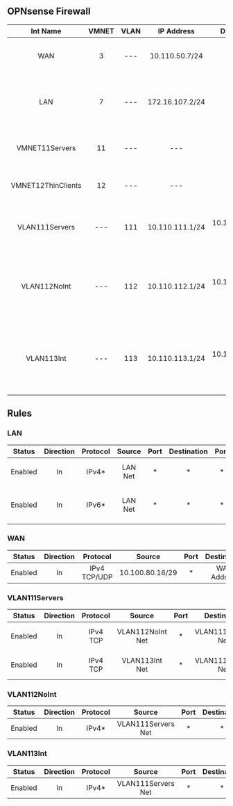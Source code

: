 ## OPNsense Firewall

|      Int Name      | VMNET | VLAN |   IP Address    |     DHCP Scope     |                                 Notes                                 |
| :----------------: | :---: | :--: | :-------------: | :----------------: | :-------------------------------------------------------------------: |
|        WAN         |   3   | ---  | 10.110.50.7/24  |        ---         |                   used for admin access of web GUI                    |
|        LAN         |   7   | ---  | 172.16.107.2/24 |        ---         |           temporary, for ensuring web GUI stays accessible            |
|   VMNET11Servers   |  11   | ---  |       ---       |        ---         |                       VMNET that servers are on                       |
| VMNET12ThinClients |  12   | ---  |       ---       |        ---         |                    VMNET that thin clients are on                     |
|   VLAN111Servers   |  ---  | 111  | 10.110.111.1/24 | 10.110.111.100-200 |                   VLAN used for VDI and RDS Servers                   |
|    VLAN112NoInt    |  ---  | 112  | 10.110.112.1/24 | 10.110.112.100-200 | VLAN used for thin clients that **don't need** access to the internet |
|     VLAN113Int     |  ---  | 113  | 10.110.113.1/24 | 10.110.113.100-200 |  VLAN used for thin clients that **do need** access to the internet   |

## Rules
### LAN
| Status  | Direction | Protocol | Source  | Port | Destination | Port | Gateway | Schedule |            Description             |
| :-----: | :-------: | :------: | :-----: | :--: | :---------: | :--: | :-----: | :------: | :--------------------------------: |
| Enabled |    In     |  IPv4*   | LAN Net |  *   |      *      |  *   |    *    |    *     |   Default allow LAN to any rule    |
| Enabled |    In     |  IPv6*   | LAN Net |  *   |      *      |  *   |    *    |    *     | Default allow LAN IPv6 to any rule |
### WAN
| Status  | Direction |   Protocol   |     Source      | Port | Destination |    Port     | Gateway | Schedule |   Description   |
| :-----: | :-------: | :----------: | :-------------: | :--: | :---------: | :---------: | :-----: | :------: | :-------------: |
| Enabled |    In     | IPv4 TCP/UDP | 10.100.80.16/29 |  *   | WAN Address | 443 (HTTPS) |    *    |    *     | Admin FW Access |
### VLAN111Servers
| Status  | Direction | Protocol |      Source      | Port |    Destination     |     Port      | Gateway | Schedule |   Description    |
| :-----: | :-------: | :------: | :--------------: | :--: | :----------------: | :-----------: | :-----: | :------: | :--------------: |
| Enabled |    In     | IPv4 TCP | VLAN112NoInt Net |  *   | VLAN111Servers Net | 3389 (MS RDP) |    *    |    *     | VLAN112 In - RDP |
| Enabled |    In     | IPv4 TCP |  VLAN113Int Net  |  *   | VLAN111Servers Net | 3389 (MS RDP) |    *    |    *     | VLAN113 In - RDP |
### VLAN112NoInt
| Status  | Direction | Protocol |       Source       | Port | Destination | Port | Gateway | Schedule |       Description       |
| :-----: | :-------: | :------: | :----------------: | :--: | :---------: | :--: | :-----: | :------: | :---------------------: |
| Enabled |    In     |  IPv4*   | VLAN111Servers Net |  *   |      *      |  *   |    *    |    *     | VLAN111Servers any - in |
### VLAN113Int
| Status  | Direction | Protocol |       Source       | Port | Destination | Port | Gateway | Schedule |       Description       |
| :-----: | :-------: | :------: | :----------------: | :--: | :---------: | :--: | :-----: | :------: | :---------------------: |
| Enabled |    In     |  IPv4*   | VLAN111Servers Net |  *   |      *      |  *   |    *    |    *     | VLAN111Servers any - in |
